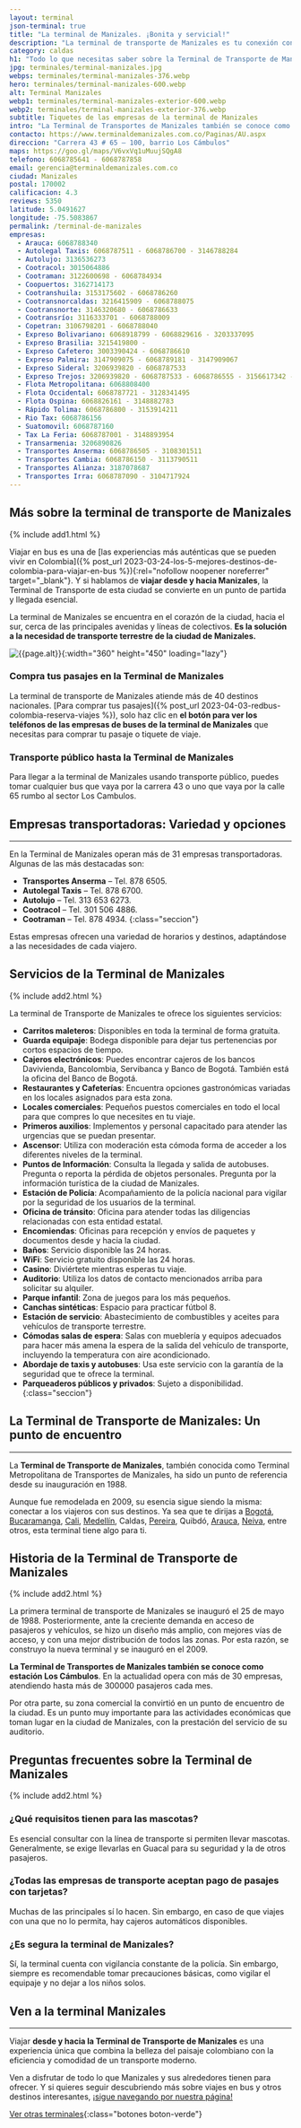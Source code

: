 ```yaml
---
layout: terminal
json-terminal: true
title: "La terminal de Manizales. ¡Bonita y servicial!"
description: "La terminal de transporte de Manizales es tu conexión con el hermoso Caldas y el eje cafetero. ¡Además que es hermosa! Conócela y planea tu viaje"
category: caldas
h1: "Todo lo que necesitas saber sobre la Terminal de Transporte de Manizales: horarios, empresas y consejos útiles"
jpg: terminales/terminal-manizales.jpg
webps: terminales/terminal-manizales-376.webp
hero: terminales/terminal-manizales-600.webp
alt: Terminal Manizales
webp1: terminales/terminal-manizales-exterior-600.webp
webp2: terminales/terminal-manizales-exterior-376.webp
subtitle: Tiquetes de las empresas de la terminal de Manizales
intro: "La Terminal de Transportes de Manizales también se conoce como estación Los Cámbulos. En la actualidad operca con más de 30 empresas, atendiendo hasta más de 300000 pasajeros cada mes."
contacto: https://www.terminaldemanizales.com.co/Paginas/AU.aspx
direccion: "Carrera 43 # 65 – 100, barrio Los Cámbulos"
maps: https://goo.gl/maps/V6vxVq1uMuujSQgA8
telefono: 6068785641 - 6068787858
email: gerencia@terminaldemanizales.com.co
ciudad: Manizales
postal: 170002
calificacion: 4.3
reviews: 5350
latitude: 5.0491627
longitude: -75.5083867
permalink: /terminal-de-manizales
empresas:
  - Arauca: 6068788340
  - Autolegal Taxis: 6068787511 - 6068786700 - 3146788284
  - Autolujo: 3136536273
  - Cootracol: 3015064886
  - Cootraman: 3122600698 - 6068784934
  - Coopuertos: 3162714173
  - Cootranshuila: 3153175602 - 6068786260
  - Cootransnorcaldas: 3216415909 - 6068788075
  - Cootransnorte: 3146320680 - 6068786633
  - Cootransrío: 3116333701 - 6068788009
  - Copetran: 3106798201 - 6068788040
  - Expreso Bolivariano: 6068918799 - 6068829616 - 3203337095
  - Expreso Brasilia: 3215419800 -
  - Expreso Cafetero: 3003390424 - 6068786610
  - Expreso Palmira: 3147909075 - 6068789181 - 3147909067
  - Expreso Sideral: 3206939820 - 6068787533
  - Expreso Trejos: 3206939820 - 6068787533 - 6068786555 - 3156617342 - 3116403503
  - Flota Metropolitana: 6068808400
  - Flota Occidental: 6068787721 - 3128341495
  - Flota Ospina: 6068826161 - 3148882783
  - Rápido Tolima: 6068786800 - 3153914211
  - Rio Tax: 6068786156
  - Suatomovil: 6068787160
  - Tax La Feria: 6068787001 - 3148893954
  - Transarmenia: 3206890826
  - Transportes Anserma: 6068786505 - 3108301511
  - Transportes Cambia: 6068786150 - 3113790511
  - Transportes Alianza: 3187078687
  - Transportes Irra: 6068787090 - 3104717924
---
```

## Más sobre la terminal de transporte de Manizales

{% include add1.html %}

Viajar en bus es una de [las experiencias más auténticas que se pueden vivir en Colombia]({% post_url 2023-03-24-los-5-mejores-destinos-de-colombia-para-viajar-en-bus %}){:rel="nofollow noopener noreferrer" target="_blank"}. Y si hablamos de **viajar desde y hacia Manizales**, la Terminal de Transporte de esta ciudad se convierte en un punto de partida y llegada esencial.

La terminal de Manizales se encuentra en el corazón de la ciudad, hacia el sur, cerca de las principales avenidas y líneas de colectivos. **Es la solución a la necesidad de transporte terrestre de la ciudad de Manizales.**

![{{page.alt}}]({{site.baseurl}}/img/{{page.webp2}} "Terminal transporte {{ciudad}}"){:width="360" height="450" loading="lazy"}

### Compra tus pasajes en la Terminal de Manizales

La terminal de transporte de Manizales atiende más de 40 destinos nacionales. [Para comprar tus pasajes]({% post_url 2023-04-03-redbus-colombia-reserva-viajes %}), solo haz clic en **el botón para ver los teléfonos de las empresas de buses de la terminal de Manizales** que necesitas para comprar tu pasaje o tiquete de viaje.

### Transporte público hasta la Terminal de Manizales

Para llegar a la terminal de Manizales usando transporte público, puedes tomar cualquier bus que vaya por la carrera 43 o uno que vaya por la calle 65 rumbo al sector Los Cambulos.

## Empresas transportadoras: Variedad y opciones

----

En la Terminal de Manizales operan más de 31 empresas transportadoras. Algunas de las más destacadas son:

- **Transportes Anserma** – Tel. 878 6505.
- **Autolegal Taxis** – Tel. 878 6700.
- **Autolujo** – Tel. 313 653 6273.
- **Cootracol** – Tel. 301 506 4886.
- **Cootraman** – Tel. 878 4934.
{:class="seccion"}

Estas empresas ofrecen una variedad de horarios y destinos, adaptándose a las necesidades de cada viajero.

## Servicios de la Terminal de Manizales

{% include add2.html %}

La terminal de Transporte de Manizales te ofrece los siguientes servicios:

- **Carritos maleteros**: Disponibles en toda la terminal de forma gratuita.
- **Guarda equipaje**: Bodega disponible para dejar tus pertenencias por cortos espacios de tiempo.
- **Cajeros electrónicos**: Puedes encontrar cajeros de los bancos Davivienda, Bancolombia, Servibanca y Banco de Bogotá. También está la oficina del Banco de Bogotá.
- **Restaurantes y Cafeterías**: Encuentra opciones gastronómicas variadas en los locales asignados para esta zona.
- **Locales comerciales**: Pequeños puestos comerciales en todo el local para que compres lo que necesites en tu viaje.
- **Primeros auxilios**: Implementos y personal capacitado para atender las urgencias que se puedan presentar.
- **Ascensor**: Utiliza con moderación esta cómoda forma de acceder a los diferentes niveles de la terminal.
- **Puntos de Información**: Consulta la llegada y salida de autobuses. Pregunta o reporta la pérdida de objetos personales. Pregunta por la información turística de la ciudad de Manizales.
- **Estación de Policía**: Acompañamiento de la policía nacional para vigilar por la seguridad de los usuarios de la terminal.
- **Oficina de tránsito**: Oficina para atender todas las diligencias relacionadas con esta entidad estatal.
- **Encomiendas**: Oficinas para recepción y envíos de paquetes y documentos desde y hacia la ciudad.
- **Baños**: Servicio disponible las 24 horas.
- **WiFi**: Servicio gratuito disponible las 24 horas.
- **Casino**: Diviértete mientras esperas tu viaje.
- **Auditorio**: Utiliza los datos de contacto mencionados arriba para solicitar su alquiler.
- **Parque infantil**: Zona de juegos para los más pequeños.
- **Canchas sintéticas**: Espacio para practicar fútbol 8.
- **Estación de servicio**: Abastecimiento de combustibles y aceites para vehículos de transporte terrestre.
- **Cómodas salas de espera**: Salas con mueblería y equipos adecuados para hacer más amena la espera de la salida del vehículo de transporte, incluyendo la temperatura con aire acondicionado.
- **Abordaje de taxis y autobuses**: Usa este servicio con la garantía de la seguridad que te ofrece la terminal.
- **Parqueaderos públicos y privados**: Sujeto a disponibilidad.
{:class="seccion"}

## La Terminal de Transporte de Manizales: Un punto de encuentro

----

La **Terminal de Transporte de Manizales**, también conocida como Terminal Metropolitana de Transportes de Manizales, ha sido un punto de referencia desde su inauguración en 1988.

Aunque fue remodelada en 2009, su esencia sigue siendo la misma: conectar a los viajeros con sus destinos. Ya sea que te dirijas a [Bogotá]({{'terminal-de-bogota'|relative_url}} "Terminal Bogotá"), [Bucaramanga]({{'terminal-de-bucaramanga'|relative_url}} "Terminal Bucaramanga"), [Cali]({{'terminal-de-cali'|relative_url}} "Terminal Cali"), [Medellín]({{'terminal-de-medellin'|relative_url}} "Terminal Medellín"), Caldas, [Pereira]({{'terminal-de-pereira'|relative_url}} "Terminal Pereira"), Quibdó, [Arauca]({{'terminal-de-arauca'|relative_url}} "Terminal Arauca"), [Neiva]({{'terminal-de-neiva'|relative_url}} "Terminal Neiva"), entre otros, esta terminal tiene algo para ti.

## Historia de la Terminal de Transporte de Manizales

{% include add2.html %}

La primera terminal de transporte de Manizales se inauguró el 25 de mayo de 1988. Posteriormente, ante la creciente demanda en acceso de pasajeros y vehículos, se hizo un diseño más amplio, con mejores vías de acceso, y con una mejor distribución de todos las zonas. Por esta razón, se construyo la nueva terminal y se inauguró en el 2009.​

**La Terminal de Transportes de Manizales también se conoce como estación Los Cámbulos**. En la actualidad opera con más de 30 empresas, atendiendo hasta más de 300000 pasajeros cada mes.

Por otra parte, su zona comercial la convirtió en un punto de encuentro de la ciudad. Es un punto muy importante para las actividades económicas que toman lugar en la ciudad de Manizales, con la prestación del servicio de su auditorio.

## Preguntas frecuentes sobre la Terminal de Manizales

{% include add2.html %}

### ¿Qué requisitos tienen para las mascotas?

Es esencial consultar con la línea de transporte si permiten llevar mascotas. Generalmente, se exige llevarlas en Guacal para su seguridad y la de otros pasajeros.

### ¿Todas las empresas de transporte aceptan pago de pasajes con tarjetas?

Muchas de las principales sí lo hacen. Sin embargo, en caso de que viajes con una que no lo permita, hay cajeros automáticos disponibles.

### ¿Es segura la terminal de Manizales?

Sí, la terminal cuenta con vigilancia constante de la policía. Sin embargo, siempre es recomendable tomar precauciones básicas, como vigilar el equipaje y no dejar a los niños solos.

## Ven a la terminal Manizales

----

Viajar **desde y hacia la Terminal de Transporte de Manizales** es una experiencia única que combina la belleza del paisaje colombiano con la eficiencia y comodidad de un transporte moderno.

Ven a disfrutar de todo lo que Manizales y sus alrededores tienen para ofrecer. Y si quieres seguir descubriendo más sobre viajes en bus y otros destinos interesantes, [¡sigue navegando por nuestra página!](/)

[Ver otras terminales](/terminales-de-colombia){:class="botones boton-verde"}
